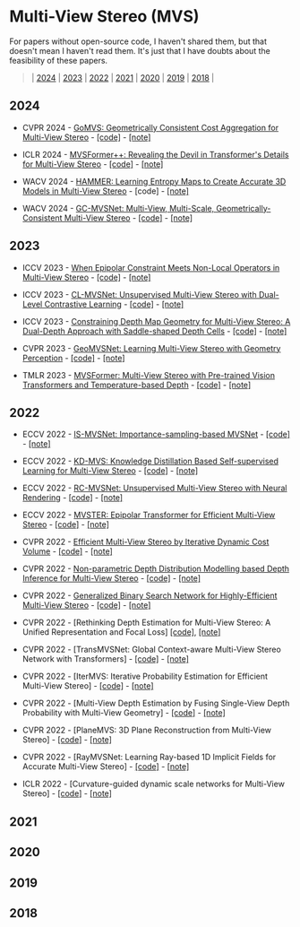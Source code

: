 # Multi-View Stereo (MVS)
For papers without open-source code, I haven't shared them, but that doesn't mean I haven't read them. It's just that I have doubts about the feasibility of these papers.

> | [2024](#2024) | [2023](#2023) | [2022](#2022) | [2021](#2021) | [2020](#2020) | [2019](#2019) | [2018](#2018) |
## 2024

- CVPR 2024 - [GoMVS: Geometrically Consistent Cost Aggregation for Multi-View Stereo](https://arxiv.org/pdf/2404.07992.pdf) - [[code]](https://github.com/Wuuu3511/GoMVS) - [[note]]()

- ICLR 2024 - [MVSFormer++: Revealing the Devil in Transformer's Details for Multi-View Stereo](https://arxiv.org/pdf/2401.11673.pdf) - [[code]](https://github.com/maybeLx/MVSFormerPlusPlus) - [[note]]()
  
- WACV 2024 - [HAMMER: Learning Entropy Maps to Create Accurate 3D Models in Multi-View Stereo](https://openaccess.thecvf.com/content/WACV2024/papers/Weilharter_HAMMER_Learning_Entropy_Maps_To_Create_Accurate_3D_Models_in_WACV_2024_paper.pdf) - [code] - [[note]]()
  
- WACV 2024 - [GC-MVSNet: Multi-View, Multi-Scale, Geometrically-Consistent Multi-View Stereo](https://github.com/vkvats/GC-MVSNet) - [[code]](https://github.com/vkvats/GC-MVSNet) - [[note]]()

## 2023

- ICCV 2023 - [When Epipolar Constraint Meets Non-Local Operators in Multi-View Stereo](https://arxiv.org/pdf/2309.17218.pdf) - [[code]](https://github.com/TQTQliu/ET-MVSNet) - [[note]]()

- ICCV 2023 - [CL-MVSNet: Unsupervised Multi-View Stereo with Dual-Level Contrastive Learning](https://openaccess.thecvf.com/content/ICCV2023/papers/Xiong_CL-MVSNet_Unsupervised_Multi-View_Stereo_with_Dual-Level_Contrastive_Learning_ICCV_2023_paper.pdf) - [[code]](https://github.com/KaiqiangXiong/CL-MVSNet) - [[note]]()

- ICCV 2023 - [Constraining Depth Map Geometry for Multi-View Stereo: A Dual-Depth Approach with Saddle-shaped Depth Cells](https://arxiv.org/pdf/2307.09160.pdf) - [[code]](https://github.com/DIVE128/DMVSNet) - [[note]]()

- CVPR 2023 - [GeoMVSNet: Learning Multi-View Stereo with Geometry Perception](https://openaccess.thecvf.com/content/CVPR2023/papers/Zhang_GeoMVSNet_Learning_Multi-View_Stereo_With_Geometry_Perception_CVPR_2023_paper.pdf) - [[code]](https://github.com/doubleZ0108/GeoMVSNet) - [[note]]()

- TMLR 2023 - [MVSFormer: Multi-View Stereo with Pre-trained Vision Transformers and Temperature-based Depth](https://arxiv.org/pdf/2208.02541.pdf) - [[code]](https://github.com/ewrfcas/MVSFormer) - [[note]]()
  
## 2022

- ECCV 2022 - [IS-MVSNet: Importance-sampling-based MVSNet](https://www.ecva.net/papers/eccv_2022/papers_ECCV/papers/136920663.pdf) - [[code]](https://github.com/NoOneUST/IS-MVSNet) - [[note]]()

- ECCV 2022 - [KD-MVS: Knowledge Distillation Based Self-supervised Learning for Multi-View Stereo](https://arxiv.org/pdf/2207.10425.pdf) - [[code]](https://github.com/megvii-research/KD-MVS) - [[note]]()

- ECCV 2022 - [RC-MVSNet: Unsupervised Multi-View Stereo with Neural Rendering](https://arxiv.org/pdf/2203.03949.pdf) - [[code]](https://github.com/Boese0601/RC-MVSNet) - [[note]]()

- ECCV 2022 - [MVSTER: Epipolar Transformer for Efficient Multi-View Stereo](https://arxiv.org/pdf/2204.07346.pdf) - [[code]](https://github.com/JeffWang987/MVSTER) - [[note]]()

- CVPR 2022 - [Efficient Multi-View Stereo by Iterative Dynamic Cost Volume](https://openaccess.thecvf.com/content/CVPR2022/papers/Wang_Efficient_Multi-View_Stereo_by_Iterative_Dynamic_Cost_Volume_CVPR_2022_paper.pdf) - [[code]](https://github.com/bdwsq1996/Effi-MVS) - [[note]]()

- CVPR 2022 - [Non-parametric Depth Distribution Modelling based Depth Inference for Multi-View Stereo](https://arxiv.org/pdf/2205.03783.pdf) - [[code]](https://github.com/NVlabs/NP-CVP-MVSNet) - [[note]]()

- CVPR 2022 - [Generalized Binary Search Network for Highly-Efficient Multi-View Stereo](https://arxiv.org/pdf/2112.02338.pdf) - [[code]](https://github.com/MiZhenxing/GBi-Net) - [[note]]()

- CVPR 2022 - [Rethinking Depth Estimation for Multi-View Stereo: A Unified Representation and Focal Loss] [[code]](), [[note]]()

- CVPR 2022 - [TransMVSNet: Global Context-aware Multi-View Stereo Network with Transformers] - [[code]]() - [[note]]()

- CVPR 2022 - [IterMVS: Iterative Probability Estimation for Efficient Multi-View Stereo] - [[code]]() - [[note]]()

- CVPR 2022 - [Multi-View Depth Estimation by Fusing Single-View Depth Probability with Multi-View Geometry] - [[code]]() - [[note]]()

- CVPR 2022 - [PlaneMVS: 3D Plane Reconstruction from Multi-View Stereo] - [[code]]() - [[note]]()

- CVPR 2022 - [RayMVSNet: Learning Ray-based 1D Implicit Fields for Accurate Multi-View Stereo] - [[code]]() - [[note]]()

- ICLR 2022 - [Curvature-guided dynamic scale networks for Multi-View Stereo] - [[code]]() - [[note]]()


## 2021

## 2020

## 2019

## 2018

